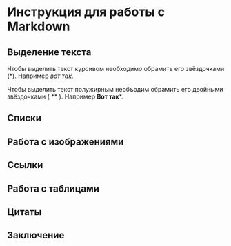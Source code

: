 # Инструкция для работы с Markdown

## Выделение текста

Чтобы выделить текст курсивом необходимо обрамить его звёздочками (*). Например *вот так*.

Чтобы выделить текст полужирным необъодим обрамить его двойными звёздочками ( ** ). Например **Вот так***.

## Списки

## Работа с изображениями

## Ссылки

## Работа с таблицами

## Цитаты

## Заключение